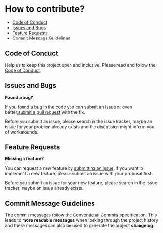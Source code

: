 # How to contribute? <!-- omit in toc -->

- [Code of Conduct](#code-of-conduct)
- [Issues and Bugs](#issues-and-bugs)
- [Feature Requests](#feature-requests)
- [Commit Message Guidelines](#commit-message-guidelines)

## Code of Conduct

Help us to keep this project open and inclusive. Please read and follow the [Code of Conduct][1].

## Issues and Bugs

**Found a bug?**

If you found a bug in the code you can [submit an issue][3] or even better,[submit a pull request][4] with the fix.

Before you submit an issue, please search in the issue tracker, maybe an issue for your problem already exists and the discussion might inform you of workarounds.

## Feature Requests

**Missing a feature?**

You can request a new feature by [submitting an issue][3]. If you want to implement a new feature, please submit an issue with your proposal first.

Before you submit an issue for your new feature, please search in the issue tracker, maybe an issue already exists.

## Commit Message Guidelines

The commit messages follow the [Conventional Commits][2] specification. This leads to **more readable messages** when looking through the project history and these messages can also be used to generate the project **changelog**.

[1]: ./CODE_OF_CONDUCT.md
[2]: https://www.conventionalcommits.org
[3]: https://github.com/kevinpollet/typescript-container-action-template/issues
[4]: https://github.com/kevinpollet/typescript-container-action-template/pulls
